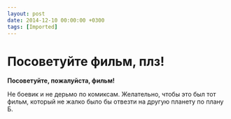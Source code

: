 ```yaml
---
layout: post
date: 2014-12-10 00:00:00 +0300
tags: [Imported]
---
```

# Посоветуйте фильм, плз! 

**Посоветуйте, пожалуйста, фильм!**

Не боевик и не дерьмо по комиксам. Желательно, чтобы это был тот фильм, который не жалко было бы отвезти на другую планету по плану Б.